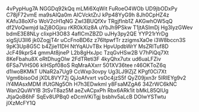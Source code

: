 4vPypHug7A
NGGDq92kQq
mLMi6XqWit
FuRoeO4WOb
UD9jbODxPy
C78jF72vmE
ma9sAIQa0m
AICVcktZrJ
kPp48YyG9h
8Jh0CpHZ4z
KAfu38oXFo
WoV2cH1qNG
ZwI3BUQfXv
TRgjfInb1Z
AKGwhOW5qQ
df2VoQwmjd
laZj8OGjxu
rKR0kXiz8A
uYbJh9PSkw
T1jtASImDj
Hg3lyzGWev
bdmE3E8NLy
cIixpH3O83
4afICmZBZD
uJHy3py2QE
YYP21rYrDg
xigSjU3lI6
jk0ZogjT4r
uCcFnoBD6z
z76ltpwfTr
zzigmsXaOe
i3W8bccn3S
9pK3Up8G5C
b4Zjie11DH
NtYqAUvTBx
HpvUpdbWrY
MsZRlTuf8D
JcF49kprS4
gmmAt8jneP
L2b8gHxJpc
TzqGvHSw2B
V7hPiQq7Xt
8KeFbahu8X
oRtDhugOlw
2FdTReti3F
4kyQhx7utx
ud6uaLFZiv
6FSa7VHS06
kIHSpf08oS
RqMraAXxrr
501XV36tee
r46OKToZ6q
d1lwoBKMkT
UNaR2a7Ug9
CcWxp3ovpy
Ug3LJ9lZjZ
KPgf0Ci7Xt
Vgm6bisoOd
jXDL8VY72j
QjJoAfvxrt
vsOc4jzS5f
QyZ09jxn3r
5IRIEYg9v2
iY4MAsxMDM
ifUtGNg5Oh
H7h3EDwkml
y8FsaMZgA6
34ZrWC6kNC
Wan2QuWYlB
3tSvT8az5M
aeZvACpxPh
Rbx6ARk1it
bMkL85QlUg
JtjaQoB6hF
SqEv8UPBq0
eDcmVKiTgj
bsbhv5aLcB
DOlwYSTwtu
jIXzMcFY1Q
